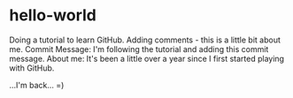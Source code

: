 # hello-world
Doing a tutorial to learn GitHub.
Adding comments - this is a little bit about me.
Commit Message: I'm following the tutorial and adding this commit message.
About me: It's been a little over a year since I first started playing with GitHub. 

...I'm back... =)
